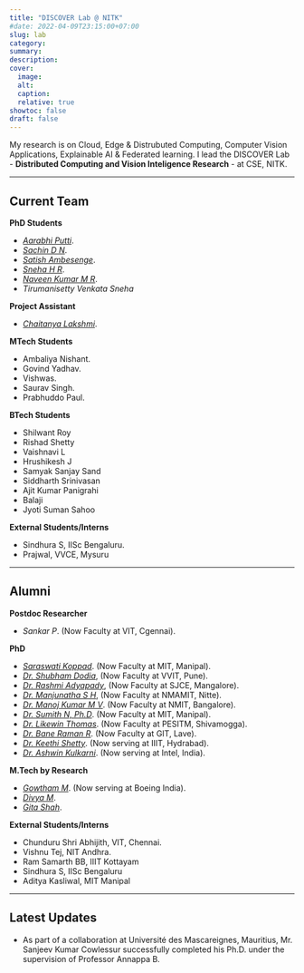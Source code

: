 ```yaml
---
title: "DISCOVER Lab @ NITK"
#date: 2022-04-09T23:15:00+07:00
slug: lab
category:
summary:
description: 
cover:
  image:
  alt:
  caption: 
  relative: true
showtoc: false
draft: false
---
```


My research is on Cloud, Edge & Distrubuted Computing, Computer Vision Applications, Explainable AI & Federated learning. I lead the DISCOVER Lab - **Distributed Computing and Vision Inteligence Research** - at CSE, NITK. 

---
**Current Team**
---

**PhD Students**

- [*Aarabhi Putti*](https://www.linkedin.com/in/aarabhi-putty-9b6270137/).
- [*Sachin D N*](https://www.linkedin.com/in/sachin-dudda-nagaraju-a3838976/).
- [*Satish Ambesenge*](https://www.linkedin.com/in/sateesh-ambesange-3020185/).
- [*Sneha H R*](https://nmit.irins.org/profile/264945).
- [*Naveen Kumar M R*](https://scholar.google.com/citations?user=6e9zAAoAAAAJ&hl=en).
- *Tirumanisetty Venkata Sneha*
  
**Project Assistant**

- [*Chaitanya Lakshmi*](https://cse.l2.nitk.ac.in/researchscholars/chaitanya-lakshmi).

**MTech Students**

- Ambaliya Nishant.
- Govind Yadhav.
- Vishwas.
- Saurav Singh.
- Prabhuddo Paul.

**BTech Students**

- Shilwant Roy
- Rishad Shetty
- Vaishnavi L
- Hrushikesh J
- Samyak Sanjay Sand
- Siddharth Srinivasan
- Ajit Kumar Panigrahi
- Balaji
- Jyoti Suman Sahoo

**External Students/Interns**

- Sindhura S, IISc Bengaluru.
- Prajwal, VVCE, Mysuru
  
---
**Alumni**
---
**Postdoc Researcher**

- *Sankar P*. (Now Faculty at VIT, Cgennai).

**PhD**
- [*Saraswati Koppad*](https://cse.nitk.ac.in/researchscholars/saraswathi-koppad). (Now Faculty at MIT, Manipal).
- [*Dr. Shubham Dodia*](https://cse.nitk.ac.in/researchscholars/rashmi-adyapady-r), (Now Faculty at VVIT, Pune).
- [*Dr. Rashmi Adyapady*](https://cse.nitk.ac.in/researchscholars/rashmi-adyapady-r), (Now Faculty at SJCE, Mangalore).
- [*Dr. Manjunatha S H*](https://cse.nitk.ac.in/researchscholars/manjunatha), (Now Faculty at NMAMIT, Nitte).
- [*Dr. Manoj Kumar M V*](https://www.linkedin.com/in). (Now Faculty at NMIT, Bangalore).
- [*Dr. Sumith N, Ph.D*](https://www.linkedin.com/in). (Now Faculty at MIT, Manipal).
- [*Dr. Likewin Thomas*](https://www.linkedin.com/in). (Now Faculty at PESITM, Shivamogga).
- [*Dr. Bane Raman R*](https://www.linkedin.com/in). (Now Faculty at GIT, Lave).
- [*Dr. Keethi Shetty*](https://www.linkedin.com/in). (Now serving at IIIT, Hydrabad).
- [*Dr. Ashwin Kulkarni*](https://www.linkedin.com/in). (Now serving at Intel, India).

**M.Tech by Research**

- [*Gowtham M*](https://www.linkedin.com/in). (Now serving at Boeing India).
- [*Divya M*](https://www.linkedin.com/in).
- [*Gita Shah*](https://www.linkedin.com/in).

**External Students/Interns**

- Chunduru Shri Abhijith, VIT, Chennai.
- Vishnu Tej, NIT Andhra.
- Ram Samarth BB, IIIT Kottayam
- Sindhura S, IISc Bengaluru
- Aditya Kasliwal, MIT Manipal

---
**Latest Updates**
---
-  As part of a collaboration at Université des Mascareignes, Mauritius, Mr. Sanjeev Kumar Cowlessur successfully completed his Ph.D. under the supervision of Professor Annappa B.
